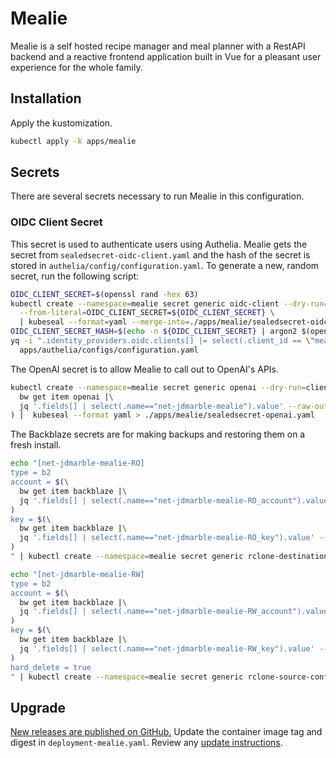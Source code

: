 # Mealie

Mealie is a self hosted recipe manager and meal planner with a RestAPI backend
and a reactive frontend application built in Vue for a pleasant user experience
for the whole family.

## Installation

Apply the kustomization.

```sh
kubectl apply -k apps/mealie
```

## Secrets

There are several secrets necessary to run Mealie in this configuration.

### OIDC Client Secret

This secret is used to authenticate users using Authelia.
Mealie gets the secret from `sealedsecret-oidc-client.yaml`
and the hash of the secret is stored in `authelia/config/configuration.yaml`.
To generate a new, random secret, run the following script:

```sh
OIDC_CLIENT_SECRET=$(openssl rand -hex 63)
kubectl create --namespace=mealie secret generic oidc-client --dry-run=client --output=json \
  --from-literal=OIDC_CLIENT_SECRET=${OIDC_CLIENT_SECRET} \
  | kubeseal --format=yaml --merge-into=./apps/mealie/sealedsecret-oidc-client.yaml
OIDC_CLIENT_SECRET_HASH=$(echo -n ${OIDC_CLIENT_SECRET} | argon2 $(openssl rand -hex 16) -id -e -m 16 -t 2 -p 1 )
yq -i ".identity_providers.oidc.clients[] |= select(.client_id == \"mealie\").client_secret = \"${OIDC_CLIENT_SECRET_HASH}\"" \
  apps/authelia/configs/configuration.yaml
```

The OpenAI secret is to allow Mealie to call out to OpenAI's APIs.

```sh
kubectl create --namespace=mealie secret generic openai --dry-run=client --output=json --from-literal=OPENAI_API_KEY=$(\
  bw get item openai |\
  jq '.fields[] | select(.name=="net-jdmarble-mealie").value' --raw-output\
) |  kubeseal --format yaml > ./apps/mealie/sealedsecret-openai.yaml
```

The Backblaze secrets are for making backups and restoring them on a fresh install.

```sh
echo "[net-jdmarble-mealie-RO]
type = b2
account = $(\
  bw get item backblaze |\
  jq '.fields[] | select(.name=="net-jdmarble-mealie-RO_account").value' --raw-output\
)
key = $(\
  bw get item backblaze |\
  jq '.fields[] | select(.name=="net-jdmarble-mealie-RO_key").value' --raw-output\
)
" | kubectl create --namespace=mealie secret generic rclone-destination-config --dry-run=client --output=json --from-file=rclone.conf=/dev/stdin | kubeseal --format yaml > ./apps/mealie/sealedsecret-rclone-destination-config.yaml

echo "[net-jdmarble-mealie-RW]
type = b2
account = $(\
  bw get item backblaze |\
  jq '.fields[] | select(.name=="net-jdmarble-mealie-RW_account").value' --raw-output\
)
key = $(\
  bw get item backblaze |\
  jq '.fields[] | select(.name=="net-jdmarble-mealie-RW_key").value' --raw-output\
)
hard_delete = true
" | kubectl create --namespace=mealie secret generic rclone-source-config --dry-run=client --output=json --from-file=rclone.conf=/dev/stdin | kubeseal --format yaml > ./apps/mealie/sealedsecret-rclone-source-config.yaml
```

## Upgrade

[New releases are published on GitHub.](https://github.com/mealie-recipes/mealie/releases)
Update the container image tag and digest in `deployment-mealie.yaml`.
Review any [update instructions](https://docs.mealie.io/documentation/getting-started/updating/).
